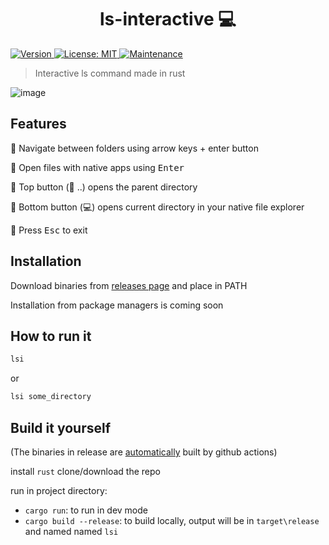 <h1 align="center">ls-interactive 💻</h1>
<p>
  <a href="https://github.com/Araxeus/ls-interactive/releases" target="_blank">
    <img alt="Version" src="https://img.shields.io/github/release/Araxeus/ls-interactive.svg" onerror='this.onerror=undefined; this.src="https://img.shields.io/badge/version-1.0.0-blue.svg?cacheSeconds=2592000"'/>
  </a>
  <a href="https://github.com/Araxeus/ls-interactive/blob/main/LICENSE" target="_blank">
    <img alt="License: MIT" src="https://img.shields.io/github/license/Araxeus/ls-interactive?color=yellow" />
  </a>
   <a href="https://github.com/Araxeus/ls-interactive" target="_blank">
    <img alt="Maintenance" src="https://img.shields.io/badge/Maintained%3F-yes-green.svg" />
  </a>
</p>

> Interactive ls command made in rust

![image](https://user-images.githubusercontent.com/78568641/167173566-8762a3a8-4dbf-492a-9883-f48760637bcd.png)

## Features

🌟 Navigate between folders using arrow keys + enter button

🌟 Open files with native apps using <kbd>Enter</kbd>

🌟 Top button (📁 ..) opens the parent directory

🌟 Bottom button (💻) opens current directory in your native file explorer

🌟 Press <kbd>Esc</kbd> to exit


## Installation

Download binaries from [releases page](https://github.com/Araxeus/ls-interactive/releases) and place in PATH

Installation from package managers is coming soon

## How to run it

```bash
lsi
```
or
```bash
lsi some_directory
```

## Build it yourself
(The binaries in release are [automatically](https://github.com/Araxeus/ls-interactive/blob/master/.github/workflows/release.yml) built by github actions)

install `rust`
clone/download the repo

run in project directory:
* `cargo run`: to run in dev mode
* `cargo build --release`: to build locally, output will be in `target\release` and named named `lsi`
